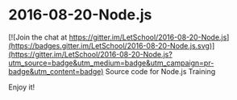 # 2016-08-20-Node.js

[![Join the chat at https://gitter.im/LetSchool/2016-08-20-Node.js](https://badges.gitter.im/LetSchool/2016-08-20-Node.js.svg)](https://gitter.im/LetSchool/2016-08-20-Node.js?utm_source=badge&utm_medium=badge&utm_campaign=pr-badge&utm_content=badge)
Source code for Node.js Training

Enjoy it!
